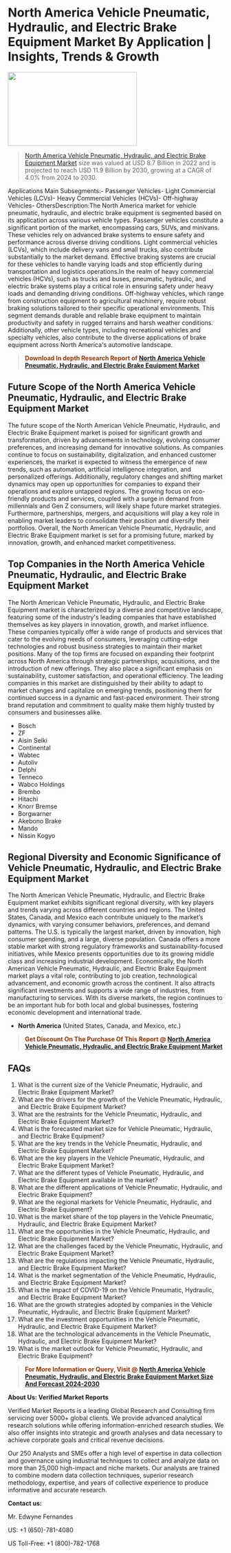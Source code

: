<p><h1>North America Vehicle Pneumatic, Hydraulic, and Electric Brake Equipment Market By Application | Insights, Trends & Growth</h1><p><img class="aligncenter size-medium wp-image-105565" src="https://ffe5etoiles.com/wp-content/uploads/2025/01/MST7-300x171.png" alt="" width="300" height="171" /></p><blockquote><p><a href="https://www.verifiedmarketreports.com/download-sample/?rid=579512&utm_source=Github-NA&utm_medium=358" target="_blank">North America Vehicle Pneumatic, Hydraulic, and Electric Brake Equipment Market</a> size was valued at USD 8.7 Billion in 2022 and is projected to reach USD 11.9 Billion by 2030, growing at a CAGR of 4.0% from 2024 to 2030.</p></blockquote>Applications Main Subsegments:- Passenger Vehicles- Light Commercial Vehicles (LCVs)- Heavy Commercial Vehicles (HCVs)- Off-highway Vehicles- OthersDescription:The North America market for vehicle pneumatic, hydraulic, and electric brake equipment is segmented based on its application across various vehicle types. Passenger vehicles constitute a significant portion of the market, encompassing cars, SUVs, and minivans. These vehicles rely on advanced brake systems to ensure safety and performance across diverse driving conditions. Light commercial vehicles (LCVs), which include delivery vans and small trucks, also contribute substantially to the market demand. Effective braking systems are crucial for these vehicles to handle varying loads and stop efficiently during transportation and logistics operations.In the realm of heavy commercial vehicles (HCVs), such as trucks and buses, pneumatic, hydraulic, and electric brake systems play a critical role in ensuring safety under heavy loads and demanding driving conditions. Off-highway vehicles, which range from construction equipment to agricultural machinery, require robust braking solutions tailored to their specific operational environments. This segment demands durable and reliable brake equipment to maintain productivity and safety in rugged terrains and harsh weather conditions. Additionally, other vehicle types, including recreational vehicles and specialty vehicles, also contribute to the diverse applications of brake equipment across North America's automotive landscape.</p><blockquote><p><span style="color: #993300;"><strong>Download In depth Research Report of <a href="https://www.verifiedmarketreports.com/download-sample/?rid=579512&utm_source=Github-NA&utm_medium=358">North America Vehicle Pneumatic, Hydraulic, and Electric Brake Equipment Market</a></strong></span></p></blockquote><h2>Future Scope of the North America Vehicle Pneumatic, Hydraulic, and Electric Brake Equipment Market</h2><p>The future scope of the North American Vehicle Pneumatic, Hydraulic, and Electric Brake Equipment market is poised for significant growth and transformation, driven by advancements in technology, evolving consumer preferences, and increasing demand for innovative solutions. As companies continue to focus on sustainability, digitalization, and enhanced customer experiences, the market is expected to witness the emergence of new trends, such as automation, artificial intelligence integration, and personalized offerings. Additionally, regulatory changes and shifting market dynamics may open up opportunities for companies to expand their operations and explore untapped regions. The growing focus on eco-friendly products and services, coupled with a surge in demand from millennials and Gen Z consumers, will likely shape future market strategies. Furthermore, partnerships, mergers, and acquisitions will play a key role in enabling market leaders to consolidate their position and diversify their portfolios. Overall, the North American Vehicle Pneumatic, Hydraulic, and Electric Brake Equipment market is set for a promising future, marked by innovation, growth, and enhanced market competitiveness.</p><h2>Top Companies in the North America Vehicle Pneumatic, Hydraulic, and Electric Brake Equipment Market</h2><p>The North American Vehicle Pneumatic, Hydraulic, and Electric Brake Equipment market is characterized by a diverse and competitive landscape, featuring some of the industry's leading companies that have established themselves as key players in innovation, growth, and market influence. These companies typically offer a wide range of products and services that cater to the evolving needs of consumers, leveraging cutting-edge technologies and robust business strategies to maintain their market positions. Many of the top firms are focused on expanding their footprint across North America through strategic partnerships, acquisitions, and the introduction of new offerings. They also place a significant emphasis on sustainability, customer satisfaction, and operational efficiency. The leading companies in this market are distinguished by their ability to adapt to market changes and capitalize on emerging trends, positioning them for continued success in a dynamic and fast-paced environment. Their strong brand reputation and commitment to quality make them highly trusted by consumers and businesses alike.</p><p><ul><li>Bosch </li><li> ZF </li><li> Aisin Seiki </li><li> Continental </li><li> Wabtec </li><li> Autoliv </li><li> Delphi </li><li> Tenneco </li><li> Wabco Holdings </li><li> Brembo </li><li> Hitachi </li><li> Knorr Bremse </li><li> Borgwarner </li><li> Akebono Brake </li><li> Mando </li><li> Nissin Kogyo</li></ul></p><h2>Regional Diversity and Economic Significance of Vehicle Pneumatic, Hydraulic, and Electric Brake Equipment Market</h2><p>The North American Vehicle Pneumatic, Hydraulic, and Electric Brake Equipment market exhibits significant regional diversity, with key players and trends varying across different countries and regions. The United States, Canada, and Mexico each contribute uniquely to the market’s dynamics, with varying consumer behaviors, preferences, and demand patterns. The U.S. is typically the largest market, driven by innovation, high consumer spending, and a large, diverse population. Canada offers a more stable market with strong regulatory frameworks and sustainability-focused initiatives, while Mexico presents opportunities due to its growing middle class and increasing industrial development. Economically, the North American Vehicle Pneumatic, Hydraulic, and Electric Brake Equipment market plays a vital role, contributing to job creation, technological advancement, and economic growth across the continent. It also attracts significant investments and supports a wide range of industries, from manufacturing to services. With its diverse markets, the region continues to be an important hub for both local and global businesses, fostering economic development and international trade.</p><ul> <li><strong>North America</strong> (United States, Canada, and Mexico, etc.)</li></ul><blockquote><p><span style="color: #993300;"><strong>Get Discount On The Purchase Of This Report @ <a href="https://www.verifiedmarketreports.com/ask-for-discount/?rid=579512&utm_source=Github-NA&utm_medium=358">North America Vehicle Pneumatic, Hydraulic, and Electric Brake Equipment Market</a></strong></span></p></blockquote><h2>FAQs</h2><p><ol> <li>What is the current size of the Vehicle Pneumatic, Hydraulic, and Electric Brake Equipment Market?</div><div></li> <li>What are the drivers for the growth of the Vehicle Pneumatic, Hydraulic, and Electric Brake Equipment Market?</div><div></li> <li>What are the restraints for the Vehicle Pneumatic, Hydraulic, and Electric Brake Equipment Market?</div><div></li> <li>What is the forecasted market size for Vehicle Pneumatic, Hydraulic, and Electric Brake Equipment?</div><div></li> <li>What are the key trends in the Vehicle Pneumatic, Hydraulic, and Electric Brake Equipment Market?</div><div></li> <li>What are the key players in the Vehicle Pneumatic, Hydraulic, and Electric Brake Equipment Market?</div><div></li> <li>What are the different types of Vehicle Pneumatic, Hydraulic, and Electric Brake Equipment available in the market?</div><div></li> <li>What are the different applications of Vehicle Pneumatic, Hydraulic, and Electric Brake Equipment?</div><div></li> <li>What are the regional markets for Vehicle Pneumatic, Hydraulic, and Electric Brake Equipment?</div><div></li> <li>What is the market share of the top players in the Vehicle Pneumatic, Hydraulic, and Electric Brake Equipment Market?</div><div></li> <li>What are the opportunities in the Vehicle Pneumatic, Hydraulic, and Electric Brake Equipment Market?</div><div></li> <li>What are the challenges faced by the Vehicle Pneumatic, Hydraulic, and Electric Brake Equipment Market?</div><div></li> <li>What are the regulations impacting the Vehicle Pneumatic, Hydraulic, and Electric Brake Equipment Market?</div><div></li> <li>What is the market segmentation of the Vehicle Pneumatic, Hydraulic, and Electric Brake Equipment Market?</div><div></li> <li>What is the impact of COVID-19 on the Vehicle Pneumatic, Hydraulic, and Electric Brake Equipment Market?</div><div></li> <li>What are the growth strategies adopted by companies in the Vehicle Pneumatic, Hydraulic, and Electric Brake Equipment Market?</div><div></li> <li>What are the investment opportunities in the Vehicle Pneumatic, Hydraulic, and Electric Brake Equipment Market?</div><div></li> <li>What are the technological advancements in the Vehicle Pneumatic, Hydraulic, and Electric Brake Equipment Market?</div><div></li> <li>What is the market outlook for Vehicle Pneumatic, Hydraulic, and Electric Brake Equipment?</div><div></li></ol></p><blockquote><p><span style="color: #993300;"><strong>For More Information or Query, Visit @ <a href="https://www.verifiedmarketreports.com/product/vehicle-pneumatic-hydraulic-and-electric-brake-equipment-market/">North America Vehicle Pneumatic, Hydraulic, and Electric Brake Equipment Market Size And Forecast 2024-2030</a></strong></span></p></blockquote><p><strong>About Us: Verified Market Reports</strong></p><p>Verified Market Reports is a leading Global Research and Consulting firm servicing over 5000+ global clients. We provide advanced analytical research solutions while offering information-enriched research studies. We also offer insights into strategic and growth analyses and data necessary to achieve corporate goals and critical revenue decisions.</p><p>Our 250 Analysts and SMEs offer a high level of expertise in data collection and governance using industrial techniques to collect and analyze data on more than 25,000 high-impact and niche markets. Our analysts are trained to combine modern data collection techniques, superior research methodology, expertise, and years of collective experience to produce informative and accurate research.</p><p><strong>Contact us:</strong></p><p>Mr. Edwyne Fernandes</p><p>US: +1 (650)-781-4080</p><p>US Toll-Free: +1 (800)-782-1768</p>
